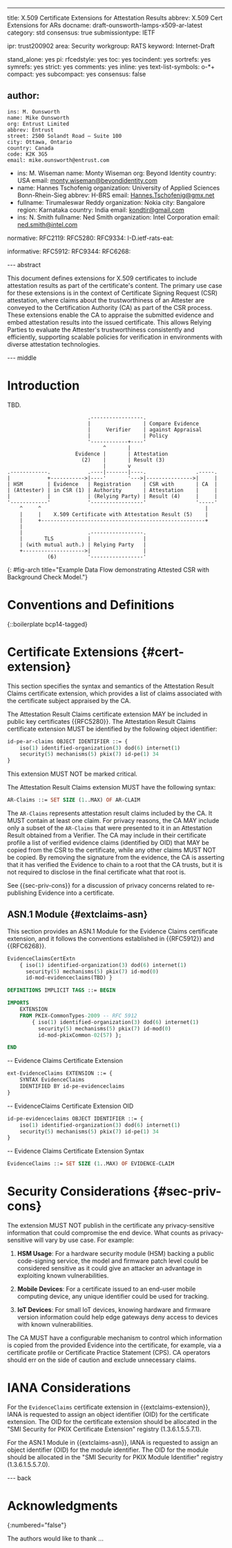 ---
title: X.509 Certificate Extensions for Attestation Results
abbrev: X.509 Cert Extensions for ARs
docname: draft-ounsworth-lamps-x509-ar-latest
category: std
consensus: true
submissiontype: IETF

ipr: trust200902
area: Security
workgroup: RATS
keyword: Internet-Draft

stand_alone: yes
pi:
  rfcedstyle: yes
  toc: yes
  tocindent: yes
  sortrefs: yes
  symrefs: yes
  strict: yes
  comments: yes
  inline: yes
  text-list-symbols: o-*+
  compact: yes
  subcompact: yes
  consensus: false

author:
  -
    ins: M. Ounsworth
    name: Mike Ounsworth
    org: Entrust Limited
    abbrev: Entrust
    street: 2500 Solandt Road – Suite 100
    city: Ottawa, Ontario
    country: Canada
    code: K2K 3G5
    email: mike.ounsworth@entrust.com
  -
    ins: M. Wiseman
    name: Monty Wiseman
    org: Beyond Identity
    country: USA
    email: monty.wiseman@beyondidentity.com
  -
    name: Hannes Tschofenig
    organization: University of Applied Sciences Bonn-Rhein-Sieg
    abbrev: H-BRS
    email: Hannes.Tschofenig@gmx.net
  -
    fullname: Tirumaleswar Reddy
    organization: Nokia
    city: Bangalore
    region: Karnataka
    country: India
    email: kondtir@gmail.com
  - 
    ins: N. Smith
    fullname: Ned Smith
    organization: Intel Corporation
    email: ned.smith@intel.com

normative:
  RFC2119:
  RFC5280:
  RFC9334:
  I-D.ietf-rats-eat:

informative:
  RFC5912:
  RFC9344:
  RFC6268:

--- abstract

This document defines extensions for X.509 certificates to include attestation results as part of the certificate's content. The primary use case for these extensions is in the context of Certificate Signing Request (CSR) attestation, where claims about the trustworthiness of an Attester are conveyed to the Certification Authority (CA) as part of the CSR process. These extensions enable the CA to appraise the submitted evidence and embed attestation results into the issued certificate. This allows Relying Parties to evaluate the Attester's trustworthiness consistently and efficiently, supporting scalable policies for verification in environments with diverse attestation technologies.

--- middle

# Introduction

TBD.


~~~ aasvg
                          .-----------------.
                          |                 | Compare Evidence
                          |     Verifier    | against Appraisal
                          |                 | Policy
                          '------------+----'
                               ^       |
                      Evidence |       | Attestation
                        (2)    |       | Result (3)
                               |       v
.------------.            .----|-------|----.                .-----.
|            +----------->|----'       '--->|--------------->|     |
| HSM        | Evidence   | Registration    | CSR with       | CA  |
| (Attester) | in CSR (1) | Authority       | Attestation    |     |
|            |            | (Relying Party) | Result (4)     |     |
'------------'            '-----------------'                '-----'
    ^     ^                                                     |
    |     |    X.509 Certificate with Attestation Result (5)    |
    |     +-----------------------------------------------------+
    |
    |                     .-----------------.
    |       TLS           |                 |
    | (with mutual auth.) | Relying Party   |
    +-------------------->|                 |
             (6)          '-----------------'
~~~
{: #fig-arch title="Example Data Flow demonstrating Attested CSR with Background Check Model."}




# Conventions and Definitions

{::boilerplate bcp14-tagged}

# Certificate Extensions {#cert-extension}

This section specifies the syntax and semantics of the Attestation Result Claims certificate extension, which provides a list of claims associated with the certificate subject appraised by the CA.

The Attestation Result Claims certificate extension MAY be included in public key certificates {{RFC5280}}. The Attestation Result Claims certificate extension MUST be identified by the following object identifier:

~~~ asn.1
id-pe-ar-claims OBJECT IDENTIFIER ::= {
    iso(1) identified-organization(3) dod(6) internet(1)
    security(5) mechanisms(5) pkix(7) id-pe(1) 34
}
~~~

This extension MUST NOT be marked critical.

The Attestation Result Claims extension MUST have the following syntax:

~~~ asn.1
AR-Claims ::= SET SIZE (1..MAX) OF AR-CLAIM
~~~

The `AR-Claims` represents attestation result claims included by the CA. It MUST contain at least one claim. For privacy reasons, the CA MAY include only a subset of the `AR-Claims` that were presented to it in an Attestation Result obtained from a Verifier. The CA may include in their certificate profile a list of verified evidence claims (identified by OID) that MAY be copied from the CSR to the certificate, while any other claims MUST NOT be copied. By removing the signature from the evidence, the CA is asserting that it has verified the Evidence to chain to a root that the CA trusts, but it is not required to disclose in the final certificate what that root is.

See {{sec-priv-cons}} for a discussion of privacy concerns related to re-publishing Evidence into a certificate.

## ASN.1 Module {#extclaims-asn}

This section provides an ASN.1 Module for the Evidence Claims certificate extension, and it follows the conventions established in {{RFC5912}} and {{RFC6268}}.

~~~ asn.1
EvidenceClaimsCertExtn
    { iso(1) identified-organization(3) dod(6) internet(1)
      security(5) mechanisms(5) pkix(7) id-mod(0)
      id-mod-evidenceclaims(TBD) }

DEFINITIONS IMPLICIT TAGS ::= BEGIN

IMPORTS
    EXTENSION
    FROM PKIX-CommonTypes-2009 -- RFC 5912
        { iso(1) identified-organization(3) dod(6) internet(1)
          security(5) mechanisms(5) pkix(7) id-mod(0)
          id-mod-pkixCommon-02(57) };

END
~~~

-- Evidence Claims Certificate Extension

~~~ asn.1
ext-EvidenceClaims EXTENSION ::= {
    SYNTAX EvidenceClaims
    IDENTIFIED BY id-pe-evidenceclaims
}
~~~

-- EvidenceClaims Certificate Extension OID

~~~ asn.1
id-pe-evidenceclaims OBJECT IDENTIFIER ::= {
    iso(1) identified-organization(3) dod(6) internet(1)
    security(5) mechanisms(5) pkix(7) id-pe(1) 34
}
~~~

-- Evidence Claims Certificate Extension Syntax

~~~ asn.1
EvidenceClaims ::= SET SIZE (1..MAX) OF EVIDENCE-CLAIM
~~~


# Security Considerations {#sec-priv-cons}

The extension MUST NOT publish in the certificate any privacy-sensitive information that could compromise the end device. What counts as privacy-sensitive will vary by use case. For example:

1. **HSM Usage**: For a hardware security module (HSM) backing a public code-signing service, the model and firmware patch level could be considered sensitive as it could give an attacker an advantage in exploiting known vulnerabilities.

2. **Mobile Devices**: For a certificate issued to an end-user mobile computing device, any unique identifier could be used for tracking.

3. **IoT Devices**: For small IoT devices, knowing hardware and firmware version information could help edge gateways deny access to devices with known vulnerabilities.

The CA MUST have a configurable mechanism to control which information is copied from the provided Evidence into the certificate, for example, via a certificate profile or Certificate Practice Statement (CPS). CA operators should err on the side of caution and exclude unnecessary claims.

# IANA Considerations

For the `EvidenceClaims` certificate extension in {{extclaims-extension}}, IANA is requested to assign an object identifier (OID) for the certificate extension. The OID for the certificate extension should be allocated in the "SMI Security for PKIX Certificate Extension" registry (1.3.6.1.5.5.7.1).

For the ASN.1 Module in {{extclaims-asn}}, IANA is requested to assign an object identifier (OID) for the module identifier. The OID for the module should be allocated in the "SMI Security for PKIX Module Identifier" registry (1.3.6.1.5.5.7.0).


--- back

# Acknowledgments
{:numbered="false"}

The authors would like to thank ...
